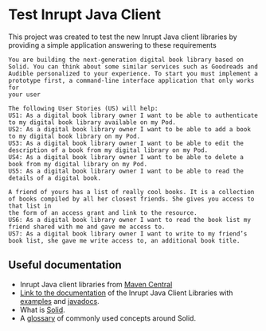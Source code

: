 # Test Inrupt Java Client

This project was created to test the new Inrupt Java client libraries by providing
a simple application answering to these requirements

```text
You are building the next-generation digital book library based on Solid. You can think about some similar services such as Goodreads and
Audible personalized to your experience. To start you must implement a prototype first, a command-line interface application that only works for
your user

The following User Stories (US) will help:
US1: As a digital book library owner I want to be able to authenticate to my digital book library available on my Pod.
US2: As a digital book library owner I want to be able to add a book to my digital book library on my Pod.
US3: As a digital book library owner I want to be able to edit the description of a book from my digital library on my Pod.
US4: As a digital book library owner I want to be able to delete a book from my digital library on my Pod.
US5: As a digital book library owner I want to be able to read the details of a digital book.

A friend of yours has a list of really cool books. It is a collection of books compiled by all her closest friends. She gives you access to that list in
the form of an access grant and link to the resource.
US6: As a digital book library owner I want to read the book list my friend shared with me and gave me access to.
US7: As a digital book library owner I want to write to my friend’s book list, she gave me write access to, an additional book title.
```

## Useful documentation

* Inrupt Java client libraries
  from [Maven Central](https://central.sonatype.com/artifact/com.inrupt/inrupt-client/1.0.0.Alpha7)
* [Link to the documentation](https://inrupt.github.io/solid-client-java/) of the Inrupt Java Client Libraries with
  [examples](https://inrupt.github.io/solid-client-java/usage-examples.html)
  and [javadocs](https://inrupt.github.io/solid-client-java/apidocs/).
* What is [Solid](https://solidproject.org/about).
* A [glossary](https://docs.inrupt.com/ess/latest/reference/glossary/) of commonly used concepts around Solid.